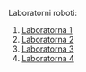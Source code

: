 Laboratorni roboti:

1. [Laboratorna 1](https://github.com/RoffyMonsta/Lomovatskyi)
2. [Laboratorna 2](https://github.com/RoffyMonsta/Lomovatskyi/tree/master/lab_2)
3. [Laboratorna 3](https://github.com/RoffyMonsta/Lomovatskyi/tree/master/lab_3)
4. [Laboratorna 4](https://github.com/RoffyMonsta/Lomovatskyi/tree/master/lab_4)

